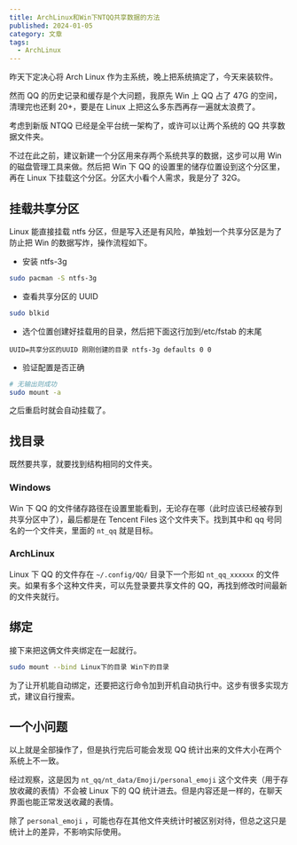 ```yaml
---
title: ArchLinux和Win下NTQQ共享数据的方法
published: 2024-01-05
category: 文章
tags:
  - ArchLinux
---
```


昨天下定决心将 Arch Linux 作为主系统，晚上把系统搞定了，今天来装软件。

然而 QQ 的历史记录和缓存是个大问题，我原先 Win 上 QQ 占了 47G 的空间，清理完也还剩 20+，要是在 Linux 上把这么多东西再存一遍就太浪费了。

考虑到新版 NTQQ 已经是全平台统一架构了，或许可以让两个系统的 QQ 共享数据文件夹。

不过在此之前，建议新建一个分区用来存两个系统共享的数据，这步可以用 Win 的磁盘管理工具来做。然后把 Win 下 QQ 的设置里的储存位置设到这个分区里，再在 Linux 下挂载这个分区。分区大小看个人需求，我是分了 32G。

## 挂载共享分区

Linux 能直接挂载 ntfs 分区，但是写入还是有风险，单独划一个共享分区是为了防止把 Win 的数据写炸，操作流程如下。

- 安装 ntfs-3g

```bash
sudo pacman -S ntfs-3g
```

- 查看共享分区的 UUID

```bash
sudo blkid
```

- 选个位置创建好挂载用的目录，然后把下面这行加到/etc/fstab 的末尾

```
UUID=共享分区的UUID 刚刚创建的目录 ntfs-3g defaults 0 0
```

- 验证配置是否正确

```bash
# 无输出则成功
sudo mount -a
```

之后重启时就会自动挂载了。

## 找目录

既然要共享，就要找到结构相同的文件夹。

### Windows

Win 下 QQ 的文件储存路径在设置里能看到，无论存在哪（此时应该已经被存到共享分区中了），最后都是在 Tencent Files 这个文件夹下。找到其中和 qq 号同名的一个文件夹，里面的 `nt_qq` 就是目标。

### ArchLinux

Linux 下 QQ 的文件存在 `~/.config/QQ/` 目录下一个形如 `nt_qq_xxxxxx` 的文件夹。如果有多个这种文件夹，可以先登录要共享文件的 QQ，再找到修改时间最新的文件夹就行。

## 绑定

接下来把这俩文件夹绑定在一起就行。

```bash
sudo mount --bind Linux下的目录 Win下的目录
```

为了让开机能自动绑定，还要把这行命令加到开机自动执行中。这步有很多实现方式，建议自行搜索。

## 一个小问题

以上就是全部操作了，但是执行完后可能会发现 QQ 统计出来的文件大小在两个系统上不一致。

经过观察，这是因为 `nt_qq/nt_data/Emoji/personal_emoji` 这个文件夹（用于存放收藏的表情）不会被 Linux 下的 QQ 统计进去。但是内容还是一样的，在聊天界面也能正常发送收藏的表情。

除了 `personal_emoji` ，可能也存在其他文件夹统计时被区别对待，但总之这只是统计上的差异，不影响实际使用。
